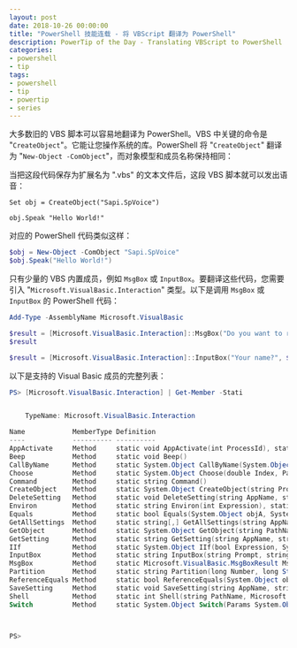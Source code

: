 ```yaml
---
layout: post
date: 2018-10-26 00:00:00
title: "PowerShell 技能连载 - 将 VBScript 翻译为 PowerShell"
description: PowerTip of the Day - Translating VBScript to PowerShell
categories:
- powershell
- tip
tags:
- powershell
- tip
- powertip
- series
---
```

大多数旧的 VBS 脚本可以容易地翻译为 PowerShell。VBS 中关键的命令是 "`CreateObject`"。它能让您操作系统的库。PowerShell 将 "`CreateObject`" 翻译为 "`New-Object -ComObject`"，而对象模型和成员名称保持相同：

当把这段代码保存为扩展名为 ".vbs" 的文本文件后，这段 VBS 脚本就可以发出语音：

```vbscript
Set obj = CreateObject("Sapi.SpVoice")

obj.Speak "Hello World!"
```

对应的 PowerShell 代码类似这样：

```powershell
$obj = New-Object -ComObject "Sapi.SpVoice"
$obj.Speak("Hello World!")
```

只有少量的 VBS 内置成员，例如 `MsgBox` 或 `InputBox`。要翻译这些代码，您需要引入 "`Microsoft.VisualBasic.Interaction`" 类型。以下是调用 `MsgBox` 或 `InputBox` 的 PowerShell 代码：

```powershell
Add-Type -AssemblyName Microsoft.VisualBasic

$result = [Microsoft.VisualBasic.Interaction]::MsgBox("Do you want to restart?", 3, "Question")
$result

$result = [Microsoft.VisualBasic.Interaction]::InputBox("Your name?", $env:username, "Enter Name")
```

以下是支持的 Visual Basic 成员的完整列表：

```powershell
PS> [Microsoft.VisualBasic.Interaction] | Get-Member -Stati


    TypeName: Microsoft.VisualBasic.Interaction

Name            MemberType Definition
----            ---------- ----------
AppActivate     Method     static void AppActivate(int ProcessId), static vo...
Beep            Method     static void Beep()
CallByName      Method     static System.Object CallByName(System.Object Obj...
Choose          Method     static System.Object Choose(double Index, Params ...
Command         Method     static string Command()
CreateObject    Method     static System.Object CreateObject(string ProgId, ...
DeleteSetting   Method     static void DeleteSetting(string AppName, string ...
Environ         Method     static string Environ(int Expression), static str...
Equals          Method     static bool Equals(System.Object objA, System.Obj...
GetAllSettings  Method     static string[,] GetAllSettings(string AppName, s...
GetObject       Method     static System.Object GetObject(string PathName, s...
GetSetting      Method     static string GetSetting(string AppName, string S...
IIf             Method     static System.Object IIf(bool Expression, System....
InputBox        Method     static string InputBox(string Prompt, string Titl...
MsgBox          Method     static Microsoft.VisualBasic.MsgBoxResult MsgBox(...
Partition       Method     static string Partition(long Number, long Start, ...
ReferenceEquals Method     static bool ReferenceEquals(System.Object objA, S...
SaveSetting     Method     static void SaveSetting(string AppName, string Se...
Shell           Method     static int Shell(string PathName, Microsoft.Visua...
Switch          Method     static System.Object Switch(Params System.Object[...



PS>
```

<!--本文国际来源：[Translating VBScript to PowerShell](http://community.idera.com/powershell/powertips/b/tips/posts/translating-vbscript-to-powershell)-->
